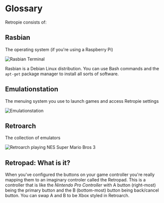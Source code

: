 # Glossary

Retropie consists of:

## Rasbian

The operating system (if you're using a Raspberry Pi)

![Rasbian Terminal](https://res.cloudinary.com/bamf2048/image/upload/v1598306057/retropie/retropi_terminal.png  ':size=500')

Rasbian is a Debian Linux distribution. You can use Bash commands and the `apt-get` package manager to install all sorts of software.

## Emulationstation

The menuing system you use to launch games and access Retropie settings

![Emulationstation](https://res.cloudinary.com/bamf2048/image/upload/v1598306057/retropie/es_nes.png  ':size=500')


## Retroarch

The collection of emulators

![Retroarch playing NES Super Mario Bros 3](https://res.cloudinary.com/bamf2048/image/upload/v1598306385/retropie/nes_smb.png ':size=500:class=medium-zoom-img')


## Retropad: What is it?

When you've configured the buttons on your game controller you're really mapping them to an imaginary controler called
the Retropad. This is a controller that is like the *Nintendo Pro Controller* with A button (right-most) being the primary button and the B (bottom-most) button being back/cancel button. You can swap A and B to be Xbox styled in Retroarch.
